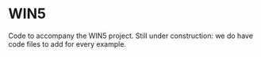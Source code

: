 # WIN5
Code to accompany the WIN5 project.
Still under construction: we do have code files to add for every example.

